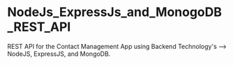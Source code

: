 # NodeJs_ExpressJs_and_MonogoDB_REST_API

REST API for the Contact Management App using Backend Technology's --> NodeJS, ExpressJS, and MongoDB.

